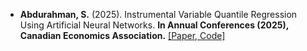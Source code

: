 - <strong> Abdurahman, S.</strong> (2025). Instrumental Variable Quantile Regression Using Artificial Neural Networks. <strong>In Annual Conferences (2025), Canadian Economics Association.</strong> [[Paper, Code]](https://github.com/samiabd8/IVQRNN)


